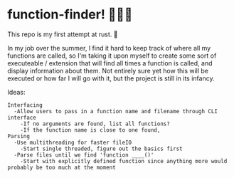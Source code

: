 # function-finder! 🔎🔎🔎

This repo is my first attempt at rust. 🦀

In my job over the summer, I find it hard to keep track of where all my functions are called, so I'm taking it upon myself to create some sort of executeable / extension that will find all times a function is called, and display information about them. Not entirely sure yet how this will be executed or how far I will go with it, but the project is still in its infancy.

Ideas:
```
Interfacing
  -Allow users to pass in a function name and filename through CLI interface
    -If no arguments are found, list all functions?
    -If the function name is close to one found,
Parsing
  -Use multithreading for faster fileIO
    -Start single threaded, figure out the basics first
  -Parse files until we find 'function ____()'
    -Start with explicitly defined function since anything more would probably be too much at the moment
```

